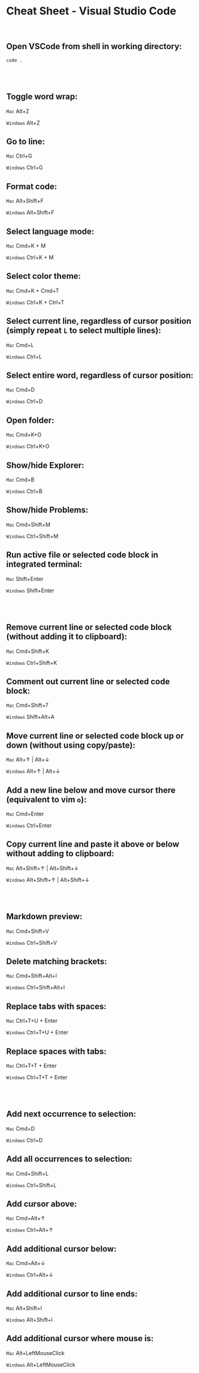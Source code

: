 # Cheat Sheet - Visual Studio Code

<br>

## Open VSCode from shell in working directory:
```shell
code .
```

<br><br>

## Toggle word wrap:
`Mac` Alt+Z

`Windows` Alt+Z

## Go to line:
`Mac` Ctrl+G

`Windows` Ctrl+G

## Format code:
`Mac` Alt+Shift+F

`Windows` Alt+Shift+F

## Select language mode:
`Mac` Cmd+K + M

`Windows` Ctrl+K + M

## Select color theme:
`Mac` Cmd+K + Cmd+T

`Windows` Ctrl+K + Ctrl+T

## Select current line, regardless of cursor position (simply repeat `L` to select multiple lines):
`Mac` Cmd+L

`Windows` Ctrl+L

## Select entire word, regardless of cursor position:
`Mac` Cmd+D

`Windows` Ctrl+D

## Open folder:
`Mac` Cmd+K+O

`Windows` Ctrl+K+O

## Show/hide Explorer:
`Mac` Cmd+B

`Windows` Ctrl+B

## Show/hide Problems: 
`Mac` Cmd+Shift+M

`Windows` Ctrl+Shift+M

## Run active file or selected code block in integrated terminal:
`Mac` Shift+Enter

`Windows` Shift+Enter

<br><br>

## Remove current line or selected code block (without adding it to clipboard):
`Mac` Cmd+Shift+K

`Windows` Ctrl+Shift+K

## Comment out current line or selected code block:
`Mac` Cmd+Shift+7

`Windows` Shift+Alt+A 

## Move current line or selected code block up or down (without using copy/paste):
`Mac` Alt+↑ | Alt+↓

`Windows` Alt+↑ | Alt+↓

## Add a new line below and move cursor there (equivalent to vim `o`):
`Mac` Cmd+Enter

`Windows` Ctrl+Enter

## Copy current line and paste it above or below without adding to clipboard:
`Mac` Alt+Shift+↑ | Alt+Shift+↓

`Windows` Alt+Shift+↑ | Alt+Shift+↓

<br><br>

## Markdown preview:
`Mac` Cmd+Shift+V

`Windows` Ctrl+Shift+V

## Delete matching brackets:
`Mac` Cmd+Shift+Alt+I

`Windows` Ctrl+Shift+Alt+I

## Replace tabs with spaces:
`Mac` Ctrl+T+U + Enter

`Windows` Ctrl+T+U + Enter

## Replace spaces with tabs:
`Mac` Ctrl+T+T + Enter

`Windows` Ctrl+T+T + Enter


<br><br>

## Add next occurrence to selection:
`Mac` Cmd+D

`Windows` Ctrl+D

## Add all occurrences to selection:
`Mac` Cmd+Shift+L

`Windows` Ctrl+Shift+L

## Add cursor above:
`Mac` Cmd+Alt+↑

`Windows` Ctrl+Alt+↑

## Add additional cursor below:
`Mac` Cmd+Alt+↓

`Windows` Ctrl+Alt+↓

## Add additional cursor to line ends:
`Mac` Alt+Shift+I

`Windows` Alt+Shift+I

## Add additional cursor where mouse is:
`Mac` Alt+LeftMouseClick

`Windows` Alt+LeftMouseClick



<!--
## FYLL PÅ! GOOGLA EFTER FLER ANVÄNDBARA SHORTCUTS! Underlättar vardagen enormt!
Eventuellt byt ut till hotkey-ikoner när ändå håller på: <kbd>⌘F</kbd>
-->
